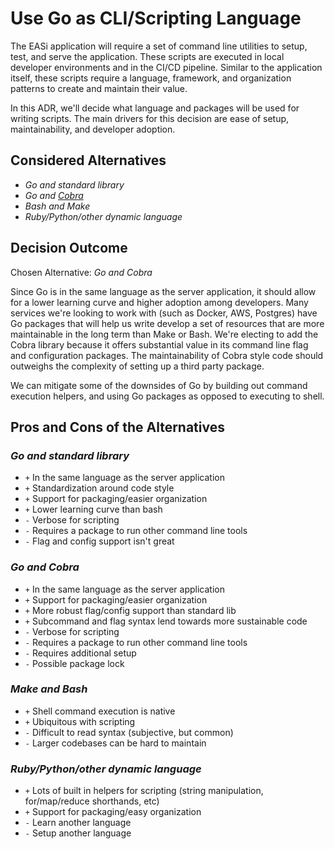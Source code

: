 # Use Go as CLI/Scripting Language

The EASi application
will require a set of command line utilities
to setup, test, and serve the application.
These scripts are executed
in local developer environments
and in the CI/CD pipeline.
Similar to the application itself,
these scripts require a language,
framework,
and organization patterns
to create and maintain their value.

In this ADR,
we'll decide what language and packages
will be used for writing scripts.
The main drivers for this decision
are ease of setup,
maintainability,
and developer adoption.

## Considered Alternatives

* *Go and standard library*
* *Go and [Cobra](https://github.com/spf13/cobra)*
* *Bash and Make*
* *Ruby/Python/other dynamic language*

## Decision Outcome

Chosen Alternative: *Go and Cobra*

Since Go is in the same language as the server application,
it should allow for a lower learning curve
and higher adoption among developers.
Many services we're looking to work with
(such as Docker, AWS, Postgres)
have Go packages that will help us write
develop a set of resources
that are more maintainable in the long term
than Make or Bash.
We're electing to add the Cobra library
because it offers substantial value
in its command line flag
and configuration packages.
The maintainability of Cobra style code
should outweighs the complexity of setting up a third party package.

We can mitigate some of the downsides of Go
by building out command execution helpers,
and using Go packages as opposed to executing to shell.

## Pros and Cons of the Alternatives

### *Go and standard library*

* `+` In the same language as the server application
* `+` Standardization around code style
* `+` Support for packaging/easier organization
* `+` Lower learning curve than bash
* `-` Verbose for scripting
* `-` Requires a package to run other command line tools
* `-` Flag and config support isn't great

### *Go and Cobra*

* `+` In the same language as the server application
* `+` Support for packaging/easier organization
* `+` More robust flag/config support than standard lib
* `+` Subcommand and flag syntax lend towards more sustainable code
* `-` Verbose for scripting
* `-` Requires a package to run other command line tools
* `-` Requires additional setup
* `-` Possible package lock

### *Make and Bash*

* `+` Shell command execution is native
* `+` Ubiquitous with scripting
* `-` Difficult to read syntax (subjective, but common)
* `-` Larger codebases can be hard to maintain

### *Ruby/Python/other dynamic language*

* `+` Lots of built in helpers for scripting
      (string manipulation, for/map/reduce shorthands, etc)
* `+` Support for packaging/easy organization
* `-` Learn another language
* `-` Setup another language
